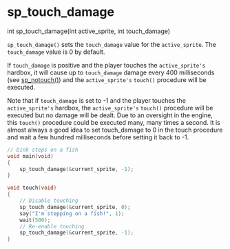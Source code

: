 # sp_touch_damage

<Prototype>int sp_touch_damage(int active_sprite, int touch_damage)</Prototype>

`sp_touch_damage()` sets the `touch_damage` value for the `active_sprite`. The `touch_damage` value is 0 by default.

If `touch_damage` is positive and the player touches the `active_sprite's` hardbox, it will cause up to `touch_damage` damage every 400 milliseconds (see [sp_notouch()](./sp-notouch.md)) and the `active_sprite's` `touch()` procedure will be executed.

Note that if `touch_damage` is set to -1 and the player touches the `active_sprite's` hardbox, the `active_sprite's` `touch()` procedure will be executed but no damage will be dealt. Due to an oversight in the engine, this `touch()` procedure could be executed many, many times a second. It is almost always a good idea to set touch_damage to 0 in the touch procedure and wait a few hundred milliseconds before setting it back to -1.

```c
// Dink steps on a fish
void main(void)
{
    sp_touch_damage(&current_sprite, -1);
}

void touch(void)
{
    // Disable touching
    sp_touch_damage(&current_sprite, 0);
    say("I'm stepping on a fish!", 1);
    wait(500);
    // Re-enable touching
    sp_touch_damage(&current_sprite, -1);
}
```
